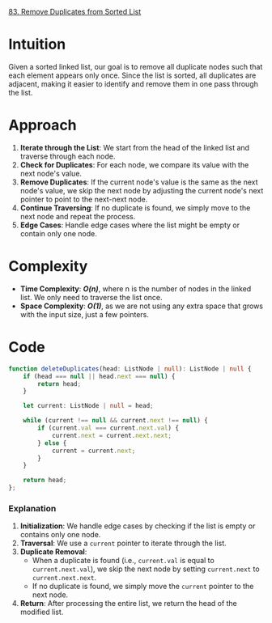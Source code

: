 [83. Remove Duplicates from Sorted List](https://leetcode.com/problems/remove-duplicates-from-sorted-list/)

# Intuition
Given a sorted linked list, our goal is to remove all duplicate nodes such that each element appears only once. Since the list is sorted, all duplicates are adjacent, making it easier to identify and remove them in one pass through the list.

# Approach
1. **Iterate through the List**: We start from the head of the linked list and traverse through each node.
2. **Check for Duplicates**: For each node, we compare its value with the next node's value.
3. **Remove Duplicates**: If the current node's value is the same as the next node's value, we skip the next node by adjusting the current node's next pointer to point to the next-next node.
4. **Continue Traversing**: If no duplicate is found, we simply move to the next node and repeat the process.
5. **Edge Cases**: Handle edge cases where the list might be empty or contain only one node.

# Complexity
- **Time Complexity**: ***O(n)***, where n is the number of nodes in the linked list. We only need to traverse the list once.
- **Space Complexity**: ***O(1)***, as we are not using any extra space that grows with the input size, just a few pointers.

# Code
```typescript
function deleteDuplicates(head: ListNode | null): ListNode | null {
    if (head === null || head.next === null) {
        return head;
    }

    let current: ListNode | null = head;

    while (current !== null && current.next !== null) {
        if (current.val === current.next.val) {
            current.next = current.next.next;
        } else {
            current = current.next;
        }
    }

    return head;
};

```

### Explanation
1. **Initialization**: We handle edge cases by checking if the list is empty or contains only one node.
2. **Traversal**: We use a `current` pointer to iterate through the list.
3. **Duplicate Removal**:
   - When a duplicate is found (i.e., `current.val` is equal to `current.next.val`), we skip the next node by setting `current.next` to `current.next.next`.
   - If no duplicate is found, we simply move the `current` pointer to the next node.
4. **Return**: After processing the entire list, we return the head of the modified list.
